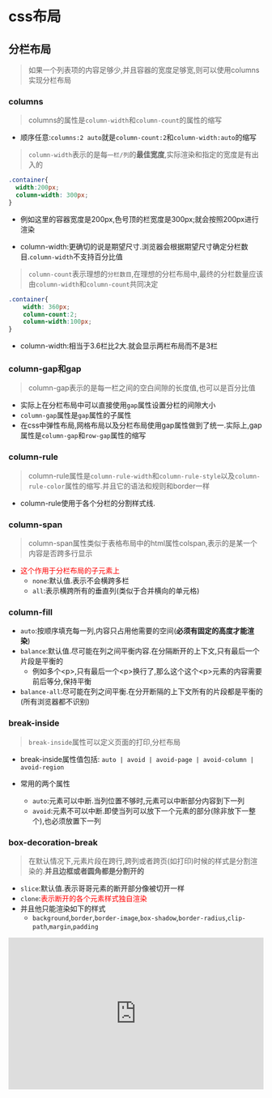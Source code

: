 # css布局

## 分栏布局

> 如果一个列表项的内容足够少,并且容器的宽度足够宽,则可以使用columns实现分栏布局

### columns

> columns的属性是`column-width`和`column-count`的属性的缩写

* 顺序任意:`columns:2 auto`就是`column-count:2`和`column-width:auto`的缩写

> `column-width`表示的是每`一栏/列`的**最佳宽度**,实际渲染和指定的宽度是有出入的

```css
.container{
  width:200px;
  column-width: 300px;
}
```

* 例如这里的容器宽度是200px,色号顶的栏宽度是300px;就会按照200px进行渲染

* column-width:更确切的说是期望尺寸.浏览器会根据期望尺寸确定分栏数目.`column-width`不支持百分比值

> `column-count`表示理想的`分栏数目`,在理想的分栏布局中,最终的分栏数量应该由`column-width`和`column-count`共同决定

```css
.container{
    width: 360px;
    column-count:2;
    column-width:100px;
}
```

* column-width:相当于3.6栏比2大.就会显示两栏布局而不是3栏

### column-gap和gap

>column-gap表示的是每一栏之间的空白间隙的长度值,也可以是百分比值

* 实际上在分栏布局中可以直接使用`gap`属性设置分栏的间隙大小
* `column-gap`属性是`gap`属性的子属性
* 在css中弹性布局,网格布局以及分栏布局使用gap属性做到了统一.实际上,gap属性是`column-gap`和`row-gap`属性的缩写

### column-rule

> column-rule属性是`column-rule-width`和`column-rule-style`以及`column-rule-color`属性的缩写.并且它的语法和规则和border一样

* column-rule使用于各个分栏的分割样式线.

### column-span

> column-span属性类似于表格布局中的html属性colspan,表示的是某一个内容是否跨多行显示

* <span style="color:red">这个作用于分栏布局的子元素上</span>
  * `none`:默认值.表示不会横跨多栏
  * `all`:表示横跨所有的垂直列(类似于合并横向的单元格)

### column-fill

* `auto`:按顺序填充每一列,内容只占用他需要的空间(**必须有固定的高度才能渲染**)
* `balance`:默认值.尽可能在列之间平衡内容.在分隔断开的上下文,只有最后一个片段是平衡的
  * 例如多个\<p>,只有最后一个\<p>换行了,那么这个这个\<p>元素的内容需要前后等分,保持平衡
* `balance-all`:尽可能在列之间平衡.在分开断隔的上下文所有的片段都是平衡的(所有浏览器都不识别)

### break-inside

> `break-inside`属性可以定义页面的打印,分栏布局

* break-inside属性值包括: `auto | avoid | avoid-page | avoid-column | avoid-region`

* 常用的两个属性
  * `auto`:元素可以中断.当列位置不够时,元素可以中断部分内容到下一列
  * `avoid`:元素不可以中断.即使当列可以放下一个元素的部分(除非放下一整个),也必须放置下一列

### box-decoration-break

> 在默认情况下,元素片段在跨行,跨列或者跨页(如打印)时候的样式是分割渲染的.**并且边框或者圆角都是分割开的**

* `slice`:默认值.表示哥哥元素的断开部分像被切开一样
* `clone`:<span style="color:red">表示断开的各个元素样式独自渲染</span>
* 并且他只能渲染如下的样式
  * `background`,`border`,`border-image`,`box-shadow`,`border-radius`,`clip-path`,`margin`,`padding`

<iframe height="300" style="width: 100%;" scrolling="no" title="box-decoration-break" src="https://codepen.io/jack-zhang-1314/embed/abEZGzq?default-tab=html%2Cresult" frameborder="no" loading="lazy" allowtransparency="true" allowfullscreen="true">
  See the Pen <a href="https://codepen.io/jack-zhang-1314/pen/abEZGzq">
  box-decoration-break</a> by Jack-Zhang-1314 (<a href="https://codepen.io/jack-zhang-1314">@jack-zhang-1314</a>)
  on <a href="https://codepen.io">CodePen</a>.
</iframe>
